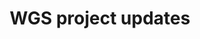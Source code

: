 ---
layout: archive
permalink: "/WGS_project/"
title: "WGS project updates"
author_profile: true
header:
	image: "/images/louse1.jgp"
---